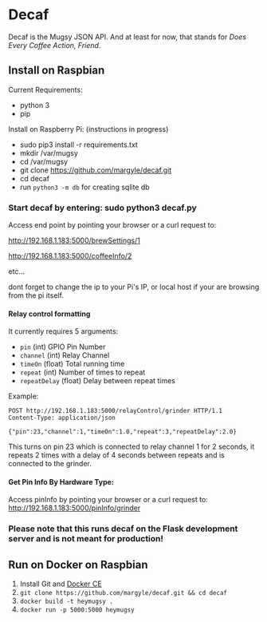 # Decaf
Decaf is the Mugsy JSON API. And at least for now, that stands for *Does Every Coffee Action, Friend*. 

## Install on Raspbian

Current Requirements:

 - python 3
 - pip

Install on Raspberry Pi:
(instructions in progress)

 - sudo pip3 install -r requirements.txt
 - mkdir /var/mugsy 
 - cd /var/mugsy
 - git clone https://github.com/margyle/decaf.git
 - cd decaf
 - run `python3 -m db` for creating sqlite db


### Start decaf by entering: sudo python3 decaf.py

 Access end point by pointing your browser or a curl request to: 
 
 http://192.168.1.183:5000/brewSettings/1 
 
 http://192.168.1.183:5000/coffeeInfo/2
 
 etc...
 
 dont forget to change the ip to your Pi's IP, or local host if your are browsing from the pi itself.

#### Relay control formatting

It currently requires 5 arguments:
* `pin` (int) GPIO Pin Number
* `channel` (int) Relay Channel
* `timeOn` (float) Total running time
* `repeat` (int) Number of times to repeat
* `repeatDelay` (float) Delay between repeat times

Example:
```
POST http://192.168.1.183:5000/relayControl/grinder HTTP/1.1
Content-Type: application/json

{"pin":23,"channel":1,"timeOn":1.0,"repeat":3,"repeatDelay":2.0}
```
This turns on pin 23 which is connected to relay channel 1 for 2 seconds, it repeats 2 times with a delay of 4 seconds between repeats and is connected to the grinder.

#### Get Pin Info By Hardware Type:
Access pinInfo by pointing your browser or a curl request to: 
http://192.168.1.183:5000/pinInfo/grinder


### Please note that this runs decaf on the Flask development server and is not meant for production!

## Run on Docker on Raspbian

1. Install Git and [Docker CE](https://docs.docker.com/install/linux/docker-ce/ubuntu/#install-using-the-convenience-script)
2. `git clone https://github.com/margyle/decaf.git && cd decaf`
3. `docker build -t heymugsy .`
4. `docker run -p 5000:5000 heymugsy`
